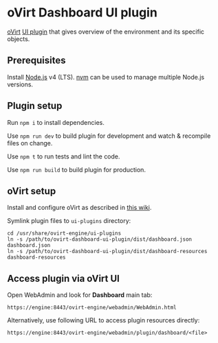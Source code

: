 # oVirt Dashboard UI plugin

[oVirt](http://www.ovirt.org/) [UI plugin](http://www.ovirt.org/Features/UIPlugins) that gives overview of the environment and its specific objects.

## Prerequisites

Install [Node.js](https://nodejs.org/) v4 (LTS). [nvm](https://github.com/creationix/nvm) can be used to manage multiple Node.js versions.

## Plugin setup

Run `npm i` to install dependencies.

Use `npm run dev` to build plugin for development and watch & recompile files on change.

Use `npm t` to run tests and lint the code.

Use `npm run build` to build plugin for production.

## oVirt setup

Install and configure oVirt as described in [this wiki](http://www.ovirt.org/Quick_Start_Guide).

Symlink plugin files to `ui-plugins` directory:

```
cd /usr/share/ovirt-engine/ui-plugins
ln -s /path/to/ovirt-dashboard-ui-plugin/dist/dashboard.json dashboard.json
ln -s /path/to/ovirt-dashboard-ui-plugin/dist/dashboard-resources dashboard-resources
```

## Access plugin via oVirt UI

Open WebAdmin and look for **Dashboard** main tab:

```
https://engine:8443/ovirt-engine/webadmin/WebAdmin.html
```

Alternatively, use following URL to access plugin resources directly:

```
https://engine:8443/ovirt-engine/webadmin/plugin/dashboard/<file>
```
